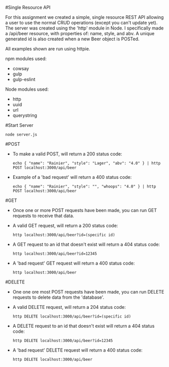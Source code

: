 #Single Resource API

For this assignment we created a simple, single resource REST API allowing a user to use the normal CRUD operations (except you can't update yet). The server was created using the 'http' module in Node. I specifically made a /api/beer resource, with properties of: name, style, and abv. A unique generated id is also created when a new Beer object is POSTed.

All examples shown are run using httpie.

npm modules used:

- cowsay
- gulp
- gulp-eslint

Node modules used:

- http
- uuid
- url
- querystring

#Start Server
```
node server.js
```
#POST
- To make a valid POST, will return a 200 status code:
  ```
  echo { "name": "Rainier", "style": "Lager", "abv": "4.0" } | http POST localhost:3000/api/beer
  ```

- Example of a 'bad request' will return a 400 status code:
  ```
  echo { "name": "Rainier", "style": "", "whoops": "4.0" } | http POST localhost:3000/api/beer
  ```

#GET
- Once one or more POST requests have been made, you can run GET requests to receive that data.
- A valid GET request, will return a 200 status code:

  ```
  http localhost:3000/api/beer?id=(specific id)
  ```

- A GET request to an id that doesn't exist will return a 404 status code:

  ```
  http localhost:3000/api/beer?id=12345
  ```

- A 'bad request' GET request will return a 400 status code:

  ```
  http localhost:3000/api/beer
  ```

#DELETE
- One one ore most POST requests have been made, you can run DELETE requests to delete data from the 'database'.

- A valid DELETE request, will return a 204 status code:

  ```
  http DELETE localhost:3000/api/beer?id=(specific id)
  ```

- A DELETE request to an id that doesn't exist will return a 404 status code:

  ```
  http DELETE localhost:3000/api/beer?id=12345
  ```

- A 'bad request' DELETE request will return a 400 status code:

  ```
  http DELETE localhost:3000/api/beer
  ```
